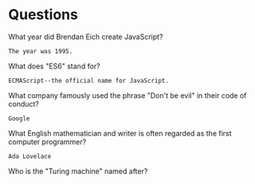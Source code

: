 # Questions

What year did Brendan Eich create JavaScript?

```
The year was 1995.
```

What does "ES6" stand for?

```
ECMAScript--the official name for JavaScript.
```

What company famously used the phrase "Don't be evil" in their code of conduct?

```
Google
```

What English mathematician and writer is often regarded as the first computer programmer?

```
Ada Lovelace
```

Who is the "Turing machine" named after?

```

```
